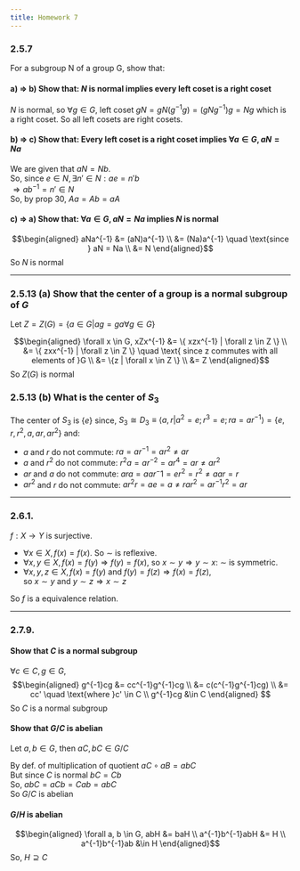 ```yaml
---
title: Homework 7
---
```


### 2.5.7 

For a subgroup N of a group G, show that:  
#### a) $\Rightarrow$ b) Show that: $N$ is normal implies every left coset is a right coset

$N$ is normal, so $\forall g \in G,$ left coset $gN = gN(g^{-1}g) = (gNg^{-1})g = Ng$
which is a right coset. So all left cosets are right cosets.

#### b) $\Rightarrow$ c) Show that: Every left coset is a right coset implies $\forall a \in G, aN = Na$

We are given that $aN = Nb$.  
So, since $e \in N, \exists n' \in N: ae = n'b$  
$\Rightarrow ab^{-1} = n' \in N$   
So, by prop 30, $Aa = Ab = aA$

#### c) $\Rightarrow$ a) Show that: $\forall a \in G, aN = Na$ implies $N$ is normal

$$\begin{aligned}
aNa^{-1} &= (aN)a^{-1}                            \\
         &= (Na)a^{-1} \quad \text{since } aN = Na \\
         &= N
\end{aligned}$$
So $N$ is normal

---
### 2.5.13 (a) Show that the center of a group is a normal subgroup of $G$

Let $Z = Z(G) = \{ a \in G | ag = ga \forall g \in G \}$   

$$\begin{aligned}
\forall x \in G, xZx^{-1} &= \{ xzx^{-1} | \forall z \in Z \} \\
                          &=  \{ zxx^{-1} | \forall z \in Z \} \quad \text{
                          since z commutes with all elements of }G \\
                          &= \{z | \forall x \in Z \} \\
                          &= Z
\end{aligned}$$
So $Z(G)$ is normal

### 2.5.13 (b) What is the center of $S_3$

The center of $S_3$ is $\{e\}$ since, $S_3 \cong D_3 \equiv \langle a, r | a^2 =
e; r^3 = e; ra = ar^{-1} \rangle = \{e, r, r^2, a, ar, ar^2 \}$ and:
 * $a$ and $r$ do not commute: $ra = ar^{-1} = ar^2 \ne ar$
 * $a$ and $r^2$ do not commute: $r^2a = ar^{-2} = ar^4 = ar \ne ar^{2}$
 * $ar$ and $a$ do not commute: $ara = aar{^-1} = er^2 = r^2 \ne aar = r$
 * $ar^2$ and $r$ do not commute: $ar^2r = ae = a \ne rar^2 = ar^{-1}r^2 = ar$

---
### 2.6.1.

$f: X \to Y$ is surjective.

* $\forall x \in X, f(x) = f(x).$ So $\sim$ is reflexive.  
* $\forall x, y \in X, f(x) = f(y) \Rightarrow f(y) = f(x)$, so $x \sim y
  \Rightarrow y \sim x$: $\sim$ is symmetric.
* $\forall x, y, z \in X, f(x) = f(y) \text{ and } f(y) = f(z) \Rightarrow f(x) =
  f(z)$,  
  so $x\sim y$ and $y \sim z \Rightarrow x \sim z$

So $f$ is a equivalence relation.

---
### 2.7.9.

#### Show that $C$ is a normal subgroup

   $\forall c \in C, g\in G$,
   $$\begin{aligned}
      g^{-1}cg &= cc^{-1}g^{-1}cg \\
               &= c(c^{-1}g^{-1}cg) \\
               &= cc' \quad \text{where }c' \in C \\
      g^{-1}cg &\in C
   \end{aligned}
   $$
   So $C$ is a normal subgroup

#### Show that $G/C$ is abelian

   Let $a, b \in G$, then $aC, bC \in G/C$

   By def. of multiplication of quotient $aC\circ aB = abC$  
   But since $C$ is normal $bC = Cb$  
   So, $abC = aCb = Cab = abC$  
   So $G/C$ is abelian

#### $G/H$ is abelian  

   $$\begin{aligned}
   \forall a, b \in G, abH &= baH \\
                       a^{-1}b^{-1}abH &= H \\
                       a^{-1}b^{-1}ab &\in H
   \end{aligned}$$
   So, $H \supseteq C$

